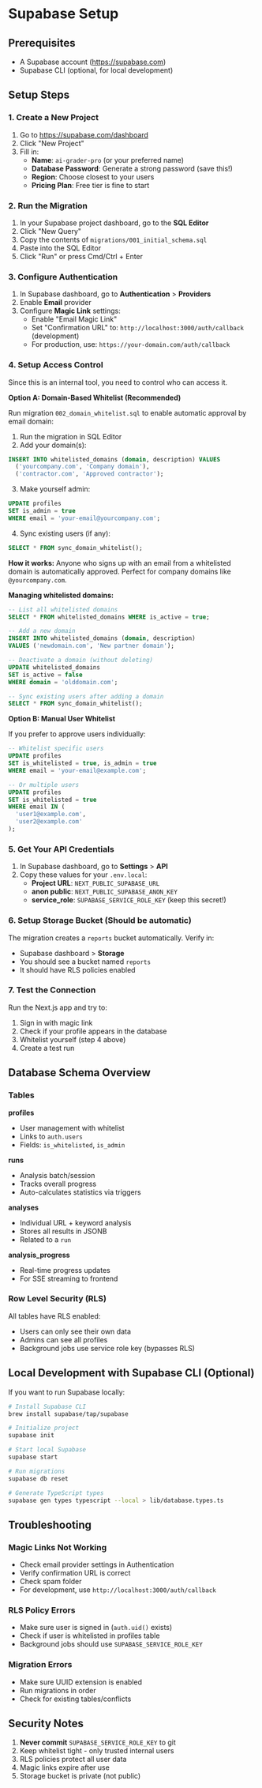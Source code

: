 # Supabase Setup

## Prerequisites
- A Supabase account (https://supabase.com)
- Supabase CLI (optional, for local development)

## Setup Steps

### 1. Create a New Project

1. Go to https://supabase.com/dashboard
2. Click "New Project"
3. Fill in:
   - **Name**: `ai-grader-pro` (or your preferred name)
   - **Database Password**: Generate a strong password (save this!)
   - **Region**: Choose closest to your users
   - **Pricing Plan**: Free tier is fine to start

### 2. Run the Migration

1. In your Supabase project dashboard, go to the **SQL Editor**
2. Click "New Query"
3. Copy the contents of `migrations/001_initial_schema.sql`
4. Paste into the SQL Editor
5. Click "Run" or press Cmd/Ctrl + Enter

### 3. Configure Authentication

1. In Supabase dashboard, go to **Authentication** > **Providers**
2. Enable **Email** provider
3. Configure **Magic Link** settings:
   - Enable "Email Magic Link"
   - Set "Confirmation URL" to: `http://localhost:3000/auth/callback` (development)
   - For production, use: `https://your-domain.com/auth/callback`

### 4. Setup Access Control

Since this is an internal tool, you need to control who can access it.

**Option A: Domain-Based Whitelist (Recommended)**

Run migration `002_domain_whitelist.sql` to enable automatic approval by email domain:

1. Run the migration in SQL Editor
2. Add your domain(s):
```sql
INSERT INTO whitelisted_domains (domain, description) VALUES
  ('yourcompany.com', 'Company domain'),
  ('contractor.com', 'Approved contractor');
```
3. Make yourself admin:
```sql
UPDATE profiles
SET is_admin = true
WHERE email = 'your-email@yourcompany.com';
```
4. Sync existing users (if any):
```sql
SELECT * FROM sync_domain_whitelist();
```

**How it works:** Anyone who signs up with an email from a whitelisted domain is automatically approved. Perfect for company domains like `@yourcompany.com`.

**Managing whitelisted domains:**
```sql
-- List all whitelisted domains
SELECT * FROM whitelisted_domains WHERE is_active = true;

-- Add a new domain
INSERT INTO whitelisted_domains (domain, description)
VALUES ('newdomain.com', 'New partner domain');

-- Deactivate a domain (without deleting)
UPDATE whitelisted_domains
SET is_active = false
WHERE domain = 'olddomain.com';

-- Sync existing users after adding a domain
SELECT * FROM sync_domain_whitelist();
```

**Option B: Manual User Whitelist**

If you prefer to approve users individually:

```sql
-- Whitelist specific users
UPDATE profiles
SET is_whitelisted = true, is_admin = true
WHERE email = 'your-email@example.com';

-- Or multiple users
UPDATE profiles
SET is_whitelisted = true
WHERE email IN (
  'user1@example.com',
  'user2@example.com'
);
```

### 5. Get Your API Credentials

1. In Supabase dashboard, go to **Settings** > **API**
2. Copy these values for your `.env.local`:
   - **Project URL**: `NEXT_PUBLIC_SUPABASE_URL`
   - **anon public**: `NEXT_PUBLIC_SUPABASE_ANON_KEY`
   - **service_role**: `SUPABASE_SERVICE_ROLE_KEY` (keep this secret!)

### 6. Setup Storage Bucket (Should be automatic)

The migration creates a `reports` bucket automatically. Verify in:
- Supabase dashboard > **Storage**
- You should see a bucket named `reports`
- It should have RLS policies enabled

### 7. Test the Connection

Run the Next.js app and try to:
1. Sign in with magic link
2. Check if your profile appears in the database
3. Whitelist yourself (step 4 above)
4. Create a test run

## Database Schema Overview

### Tables

**profiles**
- User management with whitelist
- Links to `auth.users`
- Fields: `is_whitelisted`, `is_admin`

**runs**
- Analysis batch/session
- Tracks overall progress
- Auto-calculates statistics via triggers

**analyses**
- Individual URL + keyword analysis
- Stores all results in JSONB
- Related to a `run`

**analysis_progress**
- Real-time progress updates
- For SSE streaming to frontend

### Row Level Security (RLS)

All tables have RLS enabled:
- Users can only see their own data
- Admins can see all profiles
- Background jobs use service role key (bypasses RLS)

## Local Development with Supabase CLI (Optional)

If you want to run Supabase locally:

```bash
# Install Supabase CLI
brew install supabase/tap/supabase

# Initialize project
supabase init

# Start local Supabase
supabase start

# Run migrations
supabase db reset

# Generate TypeScript types
supabase gen types typescript --local > lib/database.types.ts
```

## Troubleshooting

### Magic Links Not Working
- Check email provider settings in Authentication
- Verify confirmation URL is correct
- Check spam folder
- For development, use `http://localhost:3000/auth/callback`

### RLS Policy Errors
- Make sure user is signed in (`auth.uid()` exists)
- Check if user is whitelisted in profiles table
- Background jobs should use `SUPABASE_SERVICE_ROLE_KEY`

### Migration Errors
- Make sure UUID extension is enabled
- Run migrations in order
- Check for existing tables/conflicts

## Security Notes

1. **Never commit** `SUPABASE_SERVICE_ROLE_KEY` to git
2. Keep whitelist tight - only trusted internal users
3. RLS policies protect all user data
4. Magic links expire after use
5. Storage bucket is private (not public)
